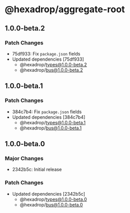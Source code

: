 # @hexadrop/aggregate-root

## 1.0.0-beta.2

### Patch Changes

- 75df933: Fix `package.json` fields
- Updated dependencies [75df933]
  - @hexadrop/types@1.0.0-beta.2
  - @hexadrop/bus@1.0.0-beta.2

## 1.0.0-beta.1

### Patch Changes

- 384c7b4: Fix `package.json` fields
- Updated dependencies [384c7b4]
  - @hexadrop/types@1.0.0-beta.1
  - @hexadrop/bus@1.0.0-beta.1

## 1.0.0-beta.0

### Major Changes

- 2342b5c: Initial release

### Patch Changes

- Updated dependencies [2342b5c]
  - @hexadrop/types@1.0.0-beta.0
  - @hexadrop/bus@1.0.0-beta.0
